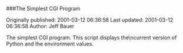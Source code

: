 ###The Simplest CGI Program

Originally published: 2001-03-12 06:36:58
Last updated: 2001-03-12 06:36:58
Author: Jeff Bauer

The simplest CGI program. This script displays the\ncurrent version of Python and the environment values.